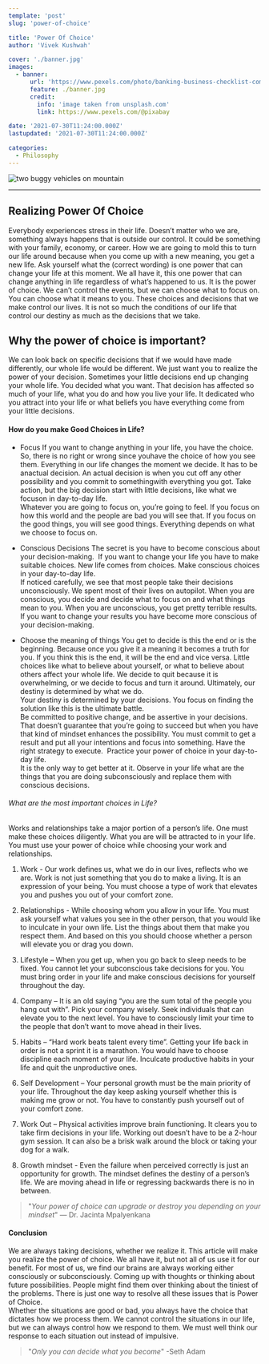 ```yaml
---
template: 'post'
slug: 'power-of-choice'

title: 'Power Of Choice'
author: 'Vivek Kushwah'

cover: './banner.jpg'
images:
  - banner:
      url: 'https://www.pexels.com/photo/banking-business-checklist-commerce-416322/'
      feature: ./banner.jpg
      credit:
        info: 'image taken from unsplash.com'
        link: https://www.pexels.com/@pixabay

date: '2021-07-30T11:24:00.000Z'
lastupdated: '2021-07-30T11:24:00.000Z'

categories:
  - Philosophy
---
```


![two buggy vehicles on mountain](./banner.jpg)

---

## Realizing Power Of Choice

Everybody experiences stress in their life. Doesn’t matter who we are, something always happens that is outside our control. It could be something with your family, economy, or career.
How we are going to mold this to turn our life around because when you come up with a new meaning, you get a new life.
Ask yourself what the (correct wording) is one power that can change your life at this moment.
We all have it, this one power that can change anything in life regardless of what’s happened to us. It is the power of choice. We can’t control the events, but we can choose what to focus on. You can choose what it means to you. These choices and decisions that we make control our lives. It is not so much the conditions of our life that control our destiny as much as the decisions that we take.

## Why the power of choice is important?

We can look back on specific decisions that if we would have made differently, our whole life would be different. We just want you to realize the power of your decision. Sometimes your little decisions end up changing your whole life.
You decided what you want. That decision has affected so much of your life, what you do and how you live your life. It dedicated who you attract into your life or what beliefs you have everything come from your little decisions.

#### How do you make Good Choices in Life?

- Focus
  If you want to change anything in your life, you have the choice. So, there is no right or wrong since youhave the choice of how you see them. Everything in our life changes the moment we decide. It has to be anactual decision. An actual decision is when you cut off any other possibility and you commit to somethingwith everything you got. Take action, but the big decision start with little decisions, like what we focuson in day-to-day life. <br/>
  Whatever you are going to focus on, you’re going to feel. If you focus on how this world and the people are bad you will see that. If you focus on the good things, you will see good things. Everything depends on what we choose to focus on.

- Conscious Decisions
  The secret is you have to become conscious about your decision-making.  If you want to change your life you have to make suitable choices. New life comes from choices. Make conscious choices in your day-to-day life. <br/>
  If noticed carefully, we see that most people take their decisions unconsciously. We spent most of their lives on autopilot. When you are conscious, you decide and decide what to focus on and what things mean to you. When you are unconscious, you get pretty terrible results. If you want to change your results you have become more conscious of your decision-making.

- Choose the meaning of things
  You get to decide is this the end or is the beginning. Because once you give it a meaning it becomes a truth for you. If you think this is the end, it will be the end and vice versa.
  Little choices like what to believe about yourself, or what to believe about others affect your whole life.
  We decide to quit because it is overwhelming, or we decide to focus and turn it around. Ultimately, our destiny is determined by what we do.<br/>
  Your destiny is determined by your decisions. You focus on finding the solution like this is the ultimate battle.
  <br/> Be committed to positive change, and be assertive in your decisions. That doesn’t guarantee that you’re going to succeed but when you have that kind of mindset enhances the possibility. You must commit to get a result and put all your intentions and focus into something. Have the right strategy to execute. 
  Practice your power of choice in your day-to-day life.
  <br/> It is the only way to get better at it. Observe in your life what are the things that you are doing subconsciously and replace them with conscious decisions.

###### What are the most important choices in Life?<br/>

Works and relationships take a major portion of a person’s life. One must make these choices diligently. What you are will be attracted to in your life. You must use your power of choice while choosing your work and relationships.

1. Work - Our work defines us, what we do in our lives, reflects who we are. Work is not just something that you do to make a living. It is an expression of your being. You must choose a type of work that elevates you and pushes you out of your comfort zone.
2. Relationships - While choosing whom you allow in your life. You must ask yourself what values you see in the other person, that you would like to inculcate in your own life. List the things about them that make you respect them. And based on this you should choose whether a person will elevate you or drag you down.

3. Lifestyle – When you get up, when you go back to sleep needs to be fixed. You cannot let your subconscious take decisions for you. You must bring order in your life and make conscious decisions for yourself throughout the day.

4. Company – It is an old saying “you are the sum total of the people you hang out with”. Pick your company wisely. Seek individuals that can elevate you to the next level. You have to consciously limit your time to the people that don’t want to move ahead in their lives.

5. Habits – “Hard work beats talent every time”. Getting your life back in order is not a sprint it is a marathon. You would have to choose discipline each moment of your life. Inculcate productive habits in your life and quit the unproductive ones.
6. Self Development – Your personal growth must be the main priority of your life. Throughout the day keep asking yourself whether this is making me grow or not. You have to constantly push yourself out of your comfort zone.
7. Work Out – Physical activities improve brain functioning. It clears you to take firm decisions in your life. Working out doesn’t have to be a 2-hour gym session. It can also be a brisk walk around the block or taking your dog for a walk.
8. Growth mindset - Even the failure when perceived correctly is just an opportunity for growth. The mindset defines the destiny of a person’s life. We are moving ahead in life or regressing backwards there is no in between. <br/>

> "_Your power of choice can upgrade or destroy you depending on your mindset_"
> ― Dr. Jacinta Mpalyenkana

#### Conclusion

We are always taking decisions, whether we realize it. This article will make you realize the power of choice. We all have it, but not all of us use it for our benefit. For most of us, we find our brains are always working either consciously or subconsciously. Coming up with thoughts or thinking about future possibilities. People might find them over thinking about the tiniest of the problems. There is just one way to resolve all these issues that is Power of Choice.<br/>
Whether the situations are good or bad, you always have the choice that dictates how we process them. We cannot control the situations in our life, but we can always control how we respond to them. We must well think our response to each situation out instead of impulsive.

> "_Only you can decide what you become_"
> -Seth Adam
